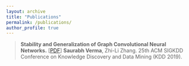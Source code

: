 ```yaml
---
layout: archive
title: "Publications"
permalink: /publications/
author_profile: true
---
```


> **Stability and Generalization of Graph Convolutional Neural Networks.** [[PDF](https://www.google.com)]
> **Saurabh Verma**, Zhi-Li Zhang. 25th ACM SIGKDD Conference on Knowledge Discovery and Data Mining (KDD 2019).